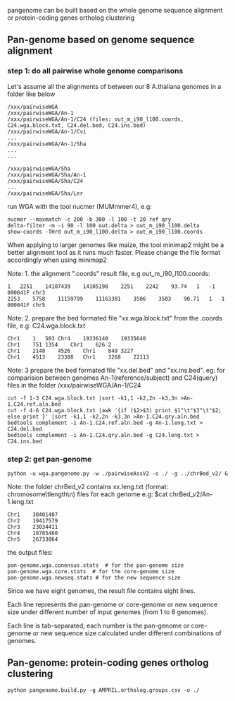 
pangenome can be built based on the whole genome sequence alignment or protein-coding genes ortholog clustering

## Pan-genome based on genome sequence alignment

### step 1: do all pairwise whole genome comparisons 

Let's assume all the alignments of between our 8 A.thaliana genomes in a folder like below

	/xxx/pairwiseWGA
	/xxx/pairwiseWGA/An-1
	/xxx/pairwiseWGA/An-1/C24 (files: out_m_i90_l100.coords, C24.wga.block.txt, C24.del.bed, C24.ins.bed)
	/xxx/pairwiseWGA/An-1/Cvi
	...
	/xxx/pairwiseWGA/An-1/Sha
	...
	...
	
	/xxx/pairwiseWGA/Sha
	/xxx/pairwiseWGA/Sha/An-1
	/xxx/pairwiseWGA/Sha/C24
	...
	/xxx/pairwiseWGA/Sha/Ler
	
run WGA with the tool nucmer (MUMmmer4), e.g:

	nucmer --maxmatch -c 200 -b 300 -l 100 -t 20 ref qry
	delta-filter -m -i 90 -l 100 out.delta > out_m_i90_l100.delta
	show-coords -THrd out_m_i90_l100.delta > out_m_i90_l100.coords
	
When applying to larger genomes like maize, the tool minimap2 might be a better alignment tool as it runs much faster. Please change the file format accordingly when using minimap2

Note: 1. the alignment ".coords" result file, e.g out_m_i90_l100.coords:
	
	1	2251	14107439	14105198	2251	2242	93.74	1	-1	000041F	chr3
	2253	5758	11159799	11163301	3506	3503	90.71	1	1	000041F	chr5
	
Note: 2. prepare the bed formated file "xx.wga.block.txt" from the .coords file, e.g: C24.wga.block.txt
	
	Chr1	1	503	Chr4	19336140	19335640
	Chr1	751	1354	Chr1	626	2	
	Chr1	2148	4526	Chr1	849	3227	
	Chr1	4513	23388	Chr1	3268	22113	
  
Note: 3 prepare the bed formated file "xx.del.bed" and "xx.ins.bed". eg: for comparision between genomes An-1(reference/subject) and C24(query) files in the folder /xxx/pairwiseWGA/An-1/C24

	cut -f 1-3 C24.wga.block.txt |sort -k1,1 -k2,2n -k3,3n >An-1.C24.ref.aln.bed
	cut -f 4-6 C24.wga.block.txt |awk '{if ($2>$3) print $1"\t"$3"\t"$2; else print }' |sort -k1,1 -k2,2n -k3,3n >An-1.C24.qry.aln.bed
	bedtools complement -i An-1.C24.ref.aln.bed -g An-1.leng.txt > C24.del.bed
	bedtools complement -i An-1.C24.qry.aln.bed -g C24.leng.txt > C24.ins.bed
  
  
### step 2: get pan-genome
	python -u wga.pangenome.py -w ./pairwiseAssV2 -o ./ -g ../chrBed_v2/ &

Note: the folder chrBed_v2 contains xx.leng.txt (format: chromosome\tlength\n) files for each genome  e.g: $cat chrBed_v2/An-1.leng.txt

	Chr1	30401407
	Chr2	19417579
	Chr3	23034411
	Chr4	18785460
	Chr5	26733864

the output files:

	pan-genome.wga.conensus.stats  # for the pan-genome size
	pan-genome.wga.core.stats  # for the core-genome size
	pan-genome.wga.newseq.stats # for the new sequence size

Since we have eight genomes, the result file contains eight lines. 

Each line represents the pan-genome or core-genome or new sequence size under different number of input genomes (from 1 to 8 genomes). 

Each line is tab-separated, each number is the pan-genome or core-genome or new sequence size calculated under different combinations of genomes.



## Pan-genome: protein-coding genes ortholog clustering
	python pangenome.build.py -g AMPRIL.ortholog.groups.csv -o ./
